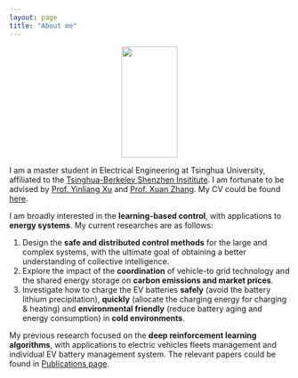 ```yaml
---
layout: page
title: "About me"
---
```


<div  align="center">
<img src="https://hongrongyang.github.io/WechatIMG2.jpeg" width="100" height="200" alt="" />
</div>

I am a master student in Electrical Engineering at Tsinghua University, affiliated to the [Tsinghua-Berkeley Shenzhen Insititute](https://www.tbsi.edu.cn/). I am fortunate to be advised by [Prof. Yinliang Xu](https://scholar.google.com/citations?user=sppii6gAAAAJ&hl=zh-CN) and [Prof. Xuan Zhang](https://scholar.google.com/citations?hl=zh-CN&user=B-I9FY8AAAAJ). My CV could be found [here](https://hongrongyang.github.io/CV.pdf).

I am broadly interested in the **learning-based control**, with applications to **energy systems**. My current researches are as follows: 
1. Design the **safe and distributed control methods** for the large and complex systems, with the ultimate goal of obtaining a better understanding of collective intelligence.​
2. Explore the impact of the **coordination** of vehicle-to grid technology and the shared energy storage on **carbon emissions and market prices**.
3. Investigate how to charge the EV batteries **safely** (avoid the battery lithium precipitation), **quickly** (allocate the charging energy for charging & heating) and **environmental friendly** (reduce battery aging and energy consumption) in **cold environments**.

My previous research focused on the **deep reinforcement learning algorithms**, with applications to electric vehicles fleets management and individual EV battery management system. The relevant papers could be found in [Publications page](https://hongrongyang.github.io/Publications). 
